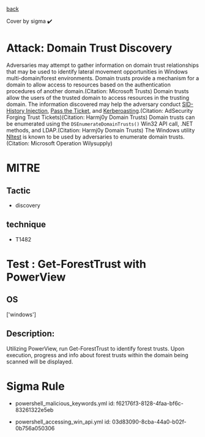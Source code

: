[back](../index.md)

Cover by sigma :heavy_check_mark: 

# Attack: Domain Trust Discovery

 Adversaries may attempt to gather information on domain trust relationships that may be used to identify lateral movement opportunities in Windows multi-domain/forest environments. Domain trusts provide a mechanism for a domain to allow access to resources based on the authentication procedures of another domain.(Citation: Microsoft Trusts) Domain trusts allow the users of the trusted domain to access resources in the trusting domain. The information discovered may help the adversary conduct [SID-History Injection](https://attack.mitre.org/techniques/T1134/005), [Pass the Ticket](https://attack.mitre.org/techniques/T1550/003), and [Kerberoasting](https://attack.mitre.org/techniques/T1558/003).(Citation: AdSecurity Forging Trust Tickets)(Citation: Harmj0y Domain Trusts) Domain trusts can be enumerated using the `DSEnumerateDomainTrusts()` Win32 API call, .NET methods, and LDAP.(Citation: Harmj0y Domain Trusts) The Windows utility [Nltest](https://attack.mitre.org/software/S0359) is known to be used by adversaries to enumerate domain trusts.(Citation: Microsoft Operation Wilysupply)

# MITRE
## Tactic
  - discovery

## technique
  - T1482

# Test : Get-ForestTrust with PowerView

## OS

 ['windows']

## Description:

 Utilizing PowerView, run Get-ForestTrust to identify forest trusts. Upon execution, progress and info about forest trusts within the domain being scanned will be displayed.


# Sigma Rule
 - powershell_malicious_keywords.yml id: f62176f3-8128-4faa-bf6c-83261322e5eb

 - powershell_accessing_win_api.yml id: 03d83090-8cba-44a0-b02f-0b756a050306

